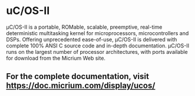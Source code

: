 # uC/OS-II

μC/OS-II is a portable, ROMable, scalable, preemptive, real-time deterministic multitasking kernel for microprocessors, microcontrollers and DSPs.
Offering unprecedented ease-of-use, μC/OS-II is delivered with complete 100% ANSI C source code and in-depth documentation. μC/OS-II runs on the largest number of processor architectures, with ports available for download from the Micrium Web site.

## For the complete documentation, visit https://doc.micrium.com/display/ucos/